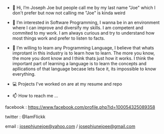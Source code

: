 - 👋 Hi, I’m Joseph Joe but people call me by my last name "Joe" which I don't prefer but now not calling me "Joe" is kinda weird

- 👀 I’m interested in Software Programming, I wanna be in an environment where I can improve and diversify my skills.
I am competent and commited to my work. I am always curious and try to understand how most things work and prefer to listen to
facts.

- 💞️ I’m willing to learn any Programming Language, I believe that whats improtant in this industry is to learn how to learn. 
The more you know, the more you dont know and I think thats just how it works. I think the important part of learning a language
is to learn the concepts and apllications of that language becase lets face it, its impossible to know everything.

- 💻 Projects I've worked on are at my resume and repo

- 📫 How to reach me ...

facebook : https://www.facebook.com/profile.php?id=100054325089358

twitter : @IamFlickk

email : josephjunejoe@yahoo.com / josephjunejoee@gmail.com
